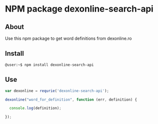 NPM package dexonline-search-api
================================
## About ##

Use this npm package to get word definitions from dexonline.ro

## Install ##

`@user:~$ npm install dexonline-search-api`

## Use ##

```js
var dexonline = requrie('dexonline-search-api');

dexonline("word_for_definition", function (err, definition) {

  console.log(definition);

});

```
